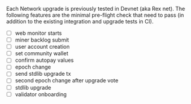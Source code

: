 Each Network upgrade is previously tested in Devnet (aka Rex net). The following features are the minimal pre-flight check that need to pass (in addition to the existing integration and upgrade tests in CI).

- [ ] web monitor starts
- [ ] miner backlog submit
- [ ] user account creation
- [ ] set community wallet
- [ ] confirm autopay values
- [ ] epoch change
- [ ] send stdlib upgrade tx
- [ ] second epoch change after upgrade vote
- [ ] stdlib upgrade
- [ ] validator onboarding